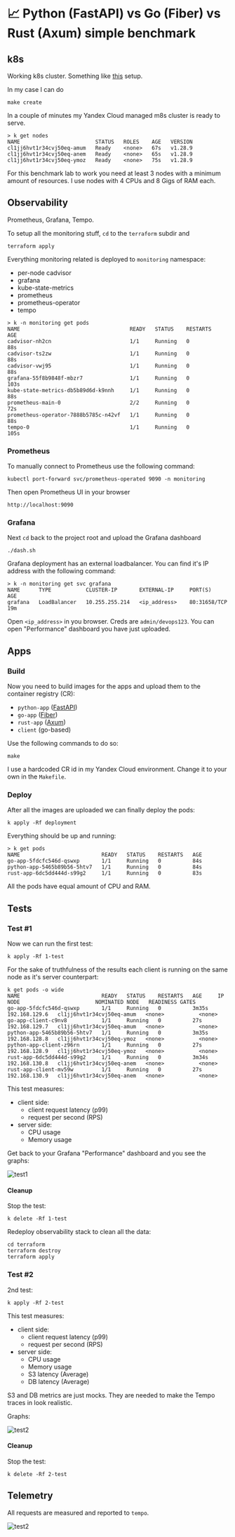 # 📈 Python (FastAPI) vs Go (Fiber) vs Rust (Axum) simple benchmark

## k8s

Working k8s cluster. Something like [this](https://github.com/horseinthesky/ycloud) setup.

In my case I can do
```
make create
```

In a couple of minutes my Yandex Cloud managed m8s cluster is ready to serve.
```
> k get nodes
NAME                        STATUS   ROLES    AGE   VERSION
cl1jj6hvt1r34cvj50eq-amum   Ready    <none>   67s   v1.28.9
cl1jj6hvt1r34cvj50eq-anem   Ready    <none>   65s   v1.28.9
cl1jj6hvt1r34cvj50eq-ymoz   Ready    <none>   75s   v1.28.9
```

For this benchmark lab to work you need at least 3 nodes with a minimum amount of resources. I use nodes with 4 CPUs and 8 Gigs of RAM each.

## Observability

Prometheus, Grafana, Tempo.

To setup all the monitoring stuff, `cd` to the `terraform` subdir and
```
terraform apply
```

Everything monitoring related is deployed to `monitoring` namespace:

- per-node cadvisor
- grafana
- kube-state-metrics
- prometheus
- prometheus-operator
- tempo

```
> k -n monitoring get pods
NAME                                   READY   STATUS    RESTARTS   AGE
cadvisor-nh2cn                         1/1     Running   0          88s
cadvisor-ts2zw                         1/1     Running   0          88s
cadvisor-vwj95                         1/1     Running   0          88s
grafana-55f8b9848f-mbzr7               1/1     Running   0          103s
kube-state-metrics-db5b89d6d-k9nnh     1/1     Running   0          88s
prometheus-main-0                      2/2     Running   0          72s
prometheus-operator-7888b5785c-n42vf   1/1     Running   0          88s
tempo-0                                1/1     Running   0          105s
```

### Prometheus

To manually connect to Prometheus use the following command:
```
kubectl port-forward svc/prometheus-operated 9090 -n monitoring
```

Then open Prometheus UI in your browser
```
http://localhost:9090
```

### Grafana

Next `cd` back to the project root and upload the Grafana dashboard
```
./dash.sh
```

Grafana deployment has an external loadbalancer. You can find it's IP address with the following command:
```
> k -n monitoring get svc grafana
NAME      TYPE           CLUSTER-IP       EXTERNAL-IP     PORT(S)        AGE
grafana   LoadBalancer   10.255.255.214   <ip_address>    80:31658/TCP   19m
```

Open `<ip_address>` in you browser. Creds are `admin/devops123`. You can open "Performance" dashboard you have just uploaded.

## Apps

### Build

Now you need to build images for the apps and upload them to the container registry (CR):
- `python-app` ([FastAPI](https://fastapi.tiangolo.com/))
- `go-app` ([Fiber](https://gofiber.io/))
- `rust-app` ([Axum](https://github.com/tokio-rs/axum))
- `client` (go-based)

Use the following commands to do so:
```
make
```

I use a hardcoded CR id in my Yandex Cloud environment. Change it to your own in the `Makefile`.

### Deploy

After all the images are uploaded we can finally deploy the pods:
```
k apply -Rf deployment
```

Everything should be up and running:
```
> k get pods
NAME                          READY   STATUS    RESTARTS   AGE
go-app-5fdcfc546d-qswxp       1/1     Running   0          84s
python-app-5465b89b56-5htv7   1/1     Running   0          84s
rust-app-6dc5dd444d-s99g2     1/1     Running   0          83s
```

All the pods have equal amount of CPU and RAM.

## Tests

### Test #1

Now we can run the first test:
```
k apply -Rf 1-test
```

For the sake of truthfulness of the results each client is running on the same node as it's server counterpart:
```
k get pods -o wide
NAME                          READY   STATUS    RESTARTS   AGE     IP              NODE                        NOMINATED NODE   READINESS GATES
go-app-5fdcfc546d-qswxp       1/1     Running   0          3m35s   192.168.129.6   cl1jj6hvt1r34cvj50eq-amum   <none>           <none>
go-app-client-c9nv8           1/1     Running   0          27s     192.168.129.7   cl1jj6hvt1r34cvj50eq-amum   <none>           <none>
python-app-5465b89b56-5htv7   1/1     Running   0          3m35s   192.168.128.8   cl1jj6hvt1r34cvj50eq-ymoz   <none>           <none>
python-app-client-z96rn       1/1     Running   0          27s     192.168.128.9   cl1jj6hvt1r34cvj50eq-ymoz   <none>           <none>
rust-app-6dc5dd444d-s99g2     1/1     Running   0          3m34s   192.168.130.8   cl1jj6hvt1r34cvj50eq-anem   <none>           <none>
rust-app-client-mv59w         1/1     Running   0          27s     192.168.130.9   cl1jj6hvt1r34cvj50eq-anem   <none>           <none>
```

This test measures:
- client side:
    - client request latency (p99)
    - request per second (RPS)
- server side:
    - CPU usage
    - Memory usage

Get back to your Grafana "Performance" dashboard and you see the graphs:

![test1](https://github.com/horseinthesky/devops/blob/main/benchmark/images/test1.png)

#### Cleanup

Stop the test:

```
k delete -Rf 1-test
```

Redeploy observability stack to clean all the data:
```
cd terraform
terraform destroy
terraform apply
```

### Test #2

2nd test:
```
k apply -Rf 2-test
```

This test measures:
- client side:
    - client request latency (p99)
    - request per second (RPS)
- server side:
    - CPU usage
    - Memory usage
    - S3 latency (Average)
    - DB latency (Average)

S3 and DB metrics are just mocks. They are needed to make the Tempo traces in look realistic.

Graphs:

![test2](https://github.com/horseinthesky/devops/blob/main/benchmark/images/test2.png)

#### Cleanup

Stop the test:

```
k delete -Rf 2-test
```

## Telemetry

All requests are measured and reported to `tempo`.

![test2](https://github.com/horseinthesky/devops/blob/main/benchmark/images/tempo.png)
